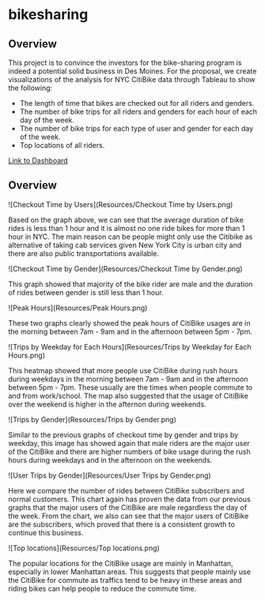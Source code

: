 # bikesharing

## Overview
This project is to convince the investors for the bike-sharing program is indeed a potential solid business in Des Moines. For the proposal, we create visualizations of the analysis for NYC CitiBike data through Tableau to show the following: 

- The length of time that bikes are checked out for all riders and genders.
- The number of bike trips for all riders and genders for each hour of each day of the week.
- The number of bike trips for each type of user and gender for each day of the week.
- Top locations of all riders.

[Link to Dashboard](https://public.tableau.com/views/BikesharingChallenge_16490499541810/BikesharingChallenge?:language=en-US&publish=yes&:display_count=n&:origin=viz_share_link)

## Overview
![Checkout Time by Users](Resources/Checkout Time by Users.png)

Based on the graph above, we can see that the average duration of bike rides is less than 1 hour and it is almost no one ride bikes for more than 1 hour in NYC. The main reason can be people might only use the Citibike as alternative of taking cab services given New York City is urban city and there are also public transportations available. 

![Checkout Time by Gender](Resources/Checkout Time by Gender.png)

This graph showed that majority of the bike rider are male and the duration of rides between gender is still less than 1 hour.

![Peak Hours](Resources/Peak Hours.png)

These two graphs clearly showed the peak hours of CitiBike usages are in the morning between 7am - 9am and in the afternoon between 5pm - 7pm.

![Trips by Weekday for Each Hours](Resources/Trips by Weekday for Each Hours.png)

This heatmap showed that more people use CitiBike during rush hours during weekdays in the morning between 7am - 9am and  in the afternoon between 5pm - 7pm. These usually are the times when people commute to and from work/school. The map also suggested that the usage of CitiBike over the weekend is higher in the afternon during weekends. 

![Trips by Gender](Resources/Trips by Gender.png)

Similar to the previous graphs of checkout time by gender and trips by weekday, this image has showed again that male riders are the major user of the CitiBike and there are higher numbers of bike usage during the rush hours during weekdays and in the afternoon on the weekends. 

![User Trips by Gender](Resources/User Trips by Gender.png)

Here we compare the number of rides between CitiBike subscribers and normal customers. This chart again has proven the data from our previous graphs that the major users of the CitiBike are male regardless the day of the week. From the chart, we also can see that the major users of CitiBike are the subscribers, which proved that there is a consistent growth to continue this business. 

![Top locations](Resources/Top locations.png)

The popular locations for the CitiBike usage are mainly in Manhattan, especially in lower Manhattan areas. This suggests that people mainly use the CitiBike for commute as traffics tend to be heavy in these areas and riding bikes can help people to reduce the commute time. 

